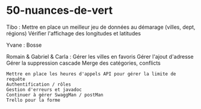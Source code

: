 ﻿# 50-nuances-de-vert
 
 
 Tibo :
     Mettre en place un meilleur jeu de données au démarage (villes, dept, régions)
     Vérifier l'affichage des longitudes et latitudes
     
 Yvane :
    Bosse
    
     
 Romain & Gabriel & Carla :
    Gérer les villes en favoris
    Gérer l'ajout d'adresse
    Gérer la suppression cascade
    Merge des catégories, conflicts
    
    
    
    Mettre en place les heures d'appels API pour gérer la limite de requête
    Authentification / rôles
    Gestion d'erreurs et javadoc
    Continuer à gérer SwaggMan / postMan
    Trello pour la forme
    
